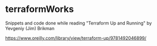 # terraformWorks
Snippets and code done while reading "Terraform Up and Running" by Yevgeniy (Jim) Brikman

https://www.oreilly.com/library/view/terraform-up/9781492046899/